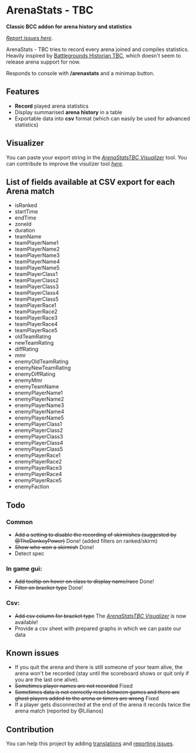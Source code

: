 # ArenaStats - TBC

**Classic BCC addon for arena history and statistics**

_[Report issues here](https://github.com/denishamann/ArenaStatsTBC/issues)._

ArenaStats - TBC tries to record every arena joined and compiles statistics.
Heavily inspired by [Battlegrounds Historian TBC](https://www.curseforge.com/wow/addons/bghistorian-tbc), which doesn't seem to release arena support for now.

Responds to console with **/arenastats** and a minimap button.

## Features

- **Record** played arena statistics
- Display summarised **arena history** in a table
- Exportable data into **csv** format (which can easily be used for advanced statistics)

## Visualizer

You can paste your export string in the _[ArenaStatsTBC Visualizer](https://denishamann.github.io/arena-stats-tbc-visualizer/)_ tool.
You can contribute to improve the visulizer tool _[here](https://github.com/denishamann/arena-stats-tbc-visualizer)_. 

## List of fields available at CSV export for each Arena match

- isRanked
- startTime
- endTime
- zoneId
- duration
- teamName
- teamPlayerName1
- teamPlayerName2
- teamPlayerName3
- teamPlayerName4
- teamPlayerName5
- teamPlayerClass1
- teamPlayerClass2
- teamPlayerClass3
- teamPlayerClass4
- teamPlayerClass5
- teamPlayerRace1
- teamPlayerRace2
- teamPlayerRace3
- teamPlayerRace4
- teamPlayerRace5
- oldTeamRating
- newTeamRating
- diffRating
- mmr
- enemyOldTeamRating
- enemyNewTeamRating
- enemyDiffRating
- enemyMmr
- enemyTeamName
- enemyPlayerName1
- enemyPlayerName2
- enemyPlayerName3
- enemyPlayerName4
- enemyPlayerName5
- enemyPlayerClass1
- enemyPlayerClass2
- enemyPlayerClass3
- enemyPlayerClass4
- enemyPlayerClass5
- enemyPlayerRace1
- enemyPlayerRace2
- enemyPlayerRace3
- enemyPlayerRace4
- enemyPlayerRace5
- enemyFaction

## Todo

### Common

- ~~Add a setting to disable the recording of skirmishes (suggested by @TheDonkeyPower)~~ Done! (added filters on ranked/skirm)
- ~~Show who won a skirmish~~ Done!
- Detect spec

### In game gui:
- ~~Add tooltip on hover on class to display name/race~~ Done!
- ~~Filter on bracker type~~ Done!

### Csv:
- ~~Add csv column for bracket type~~ The _[ArenaStatsTBC Visualizer](https://denishamann.github.io/arena-stats-tbc-visualizer/)_ is now available!
- Provide a csv sheet with prepared graphs in which we can paste our data


## Known issues

- If you quit the arena and there is still someone of your team alive, the arena won't be recorded (stay until the scoreboard shows or quit only if you are the last one alive).
- ~~Sometimes player names are not recorded~~ Fixed
- ~~Sometimes data is not correctly reset between games and there are ghost players added to the arena or timers are wrong~~ Fixed
- If a player gets disconnected at the end of the arena it records twice the arena match (reported by @Lilianos)


## Contribution

You can help this project by adding [translations](https://www.curseforge.com/wow/addons/arenastats-tbc/localization) and [reporting issues](https://github.com/denishamann/ArenaStatsTBC/issues).